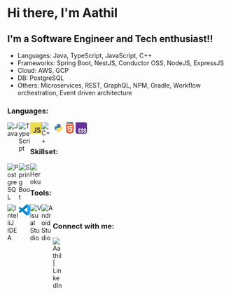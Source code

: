 # Hi there, I'm Aathil
## I'm a Software Engineer and Tech enthusiast!!

- Languages: Java, TypeScript, JavaScript, C++
- Frameworks: Spring Boot, NestJS, Conductor OSS, NodeJS, ExpressJS
- Cloud: AWS, GCP
- DB: PostgreSQL
- Others: Microservices, REST, GraphQL, NPM, Gradle, Workflow orchestration, Event driven architecture 


### Languages: 


<img align="left" alt="Java" width="26px" src="https://cdn.iconscout.com/icon/free/png-512/java-23-225999.png"/>
<img align="left" alt="TypeScript" width="26px" src="https://www.typescriptlang.org/images/branding/logo-grouping.svg"/>
<img align="left" alt="JavaScript" width="26px" src="https://raw.githubusercontent.com/github/explore/80688e429a7d4ef2fca1e82350fe8e3517d3494d/topics/javascript/javascript.png"/>
<img align="left" alt="C++" width="26px" src="https://github.com/Chief-Aathil/Chief-Aathil/blob/main/res/icons/c%2B%2Blogo.png"/>
<img align="left" alt="Python" width="26px" src="https://raw.githubusercontent.com/github/explore/80688e429a7d4ef2fca1e82350fe8e3517d3494d/topics/python/python.png"/>
<img align="left" alt="HTML" width="26px" src="https://raw.githubusercontent.com/github/explore/80688e429a7d4ef2fca1e82350fe8e3517d3494d/topics/html/html.png"/>
<img align="left" alt="CSS" width="26px" src="https://raw.githubusercontent.com/github/explore/80688e429a7d4ef2fca1e82350fe8e3517d3494d/topics/css/css.png"/>



<br/>
<br/>

### Skillset:

<img align="left" alt="PostgreSQL " width="26px" src="https://upload.wikimedia.org/wikipedia/commons/2/29/Postgresql_elephant.svg" />
<img align="left" alt="Spring Boot" width="26px" src="https://img.icons8.com/?size=512&id=90519&format=png" />
<!-- <img align="left" alt="NestJS" width="26px" src="https://img.icons8.com/?size=512&id=90519&format=png" /> -->
<!--  Google cloud, AWS, -->
<!--  npm packages and java libraries-->
<img align="left" alt="Heroku" width="26px" src="https://logowiki.net/uploads/logo/h/heroku.svg" />


<br/>
<br/>

### Tools:  

<img align="left" alt="IntelliJ IDEA " width="26px" src="https://github.com/Chief-Aathil/Chief-Aathil/blob/main/res/icons/icons8-intellij-idea.svg" />
<img align="left" alt="Visual Studio Code" width="26px" src="https://raw.githubusercontent.com/github/explore/80688e429a7d4ef2fca1e82350fe8e3517d3494d/topics/visual-studio-code/visual-studio-code.png" />
<img align="left" alt="Visual Studio " width="26px" src="https://upload.wikimedia.org/wikipedia/commons/thumb/5/59/Visual_Studio_Icon_2019.svg/768px-Visual_Studio_Icon_2019.svg.png" />
<img align="left" alt="Android Studio " width="26px" src="https://2.bp.blogspot.com/-tzm1twY_ENM/XlCRuI0ZkRI/AAAAAAAAOso/BmNOUANXWxwc5vwslNw3WpjrDlgs9PuwQCLcBGAsYHQ/s1600/pasted%2Bimage%2B0.png" />
<br/>
<!--  dbeaver, postman-->

### Connect with me:
[<img align="left" alt="Aathil | LinkedIn" width="22px" src="https://cdn-icons-png.flaticon.com/512/174/174857.png" />][linkedin]
<br/>


[linkedin]:https://www.linkedin.com/in/aathil-aliyar
[Monkeytype]:https://monkeytype.com
